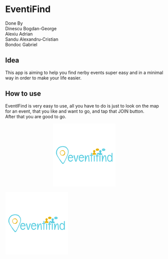 # EventiFind
Done By </br>Dinescu Bogdan-George</br>
        Alexiu Adrian</br>
        Sandu Alexandru-Cristian</br>
        Bondoc Gabriel</br>
## Idea
This app is aiming to help you find nerby events super easy and in a minimal way in order to make your life easier.
## How to use
EventIFind is very easy to use, all you have to do is just to look on the map for an event, that you like and want to go, and tap that JOIN button.</br>
After that you are good to go.</br>
<p align="center">
  <img src="https://github.com/BogdanDinescu/EventiFind/blob/master/EventiFind.png">
</p>

![EventiFind logo](https://github.com/BogdanDinescu/EventiFind/blob/master/EventiFind.png?raw=true)

